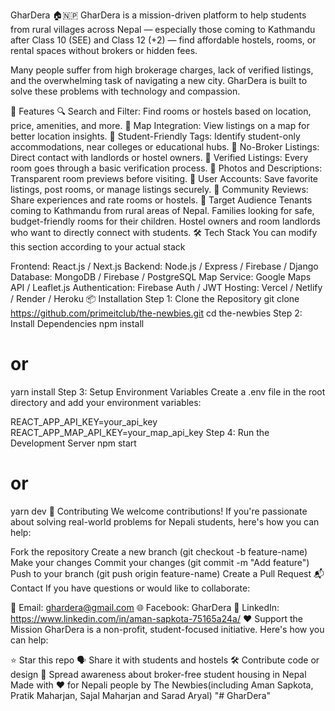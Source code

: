 GharDera 🏠🇳🇵
GharDera is a mission-driven platform to help students from rural villages across Nepal — especially those coming to Kathmandu after Class 10 (SEE) and Class 12 (+2) — find affordable hostels, rooms, or rental spaces without brokers or hidden fees.

Many people suffer from high brokerage charges, lack of verified listings, and the overwhelming task of navigating a new city. GharDera is built to solve these problems with technology and compassion.

🚀 Features
🔍 Search and Filter: Find rooms or hostels based on location, price, amenities, and more.
📍 Map Integration: View listings on a map for better location insights.
🏫 Student-Friendly Tags: Identify student-only accommodations, near colleges or educational hubs.
🤝 No-Broker Listings: Direct contact with landlords or hostel owners.
📝 Verified Listings: Every room goes through a basic verification process.
📸 Photos and Descriptions: Transparent room previews before visiting.
🔐 User Accounts: Save favorite listings, post rooms, or manage listings securely.
📢 Community Reviews: Share experiences and rate rooms or hostels.
🎯 Target Audience
Tenants coming to Kathmandu from rural areas of Nepal.
Families looking for safe, budget-friendly rooms for their children.
Hostel owners and room landlords who want to directly connect with students.
🛠️ Tech Stack
You can modify this section according to your actual stack

Frontend: React.js / Next.js
Backend: Node.js / Express / Firebase / Django
Database: MongoDB / Firebase / PostgreSQL
Map Service: Google Maps API / Leaflet.js
Authentication: Firebase Auth / JWT
Hosting: Vercel / Netlify / Render / Heroku
📦 Installation
Step 1: Clone the Repository
git clone https://github.com/primeitclub/the-newbies.git
cd the-newbies
Step 2: Install Dependencies
npm install
# or
yarn install
Step 3: Setup Environment Variables
Create a .env file in the root directory and add your environment variables:

REACT_APP_API_KEY=your_api_key
REACT_APP_MAP_API_KEY=your_map_api_key
Step 4: Run the Development Server
npm start
# or
yarn dev
🤝 Contributing
We welcome contributions! If you're passionate about solving real-world problems for Nepali students, here's how you can help:

Fork the repository
Create a new branch (git checkout -b feature-name)
Make your changes
Commit your changes (git commit -m "Add feature")
Push to your branch (git push origin feature-name)
Create a Pull Request
📬 Contact
If you have questions or would like to collaborate:

📧 Email: ghardera@gmail.com
🌐 Facebook: GharDera
🔗 LinkedIn: https://www.linkedin.com/in/aman-sapkota-75165a24a/
❤️ Support the Mission
GharDera is a non-profit, student-focused initiative. Here's how you can help:

⭐ Star this repo
🗣 Share it with students and hostels
🛠 Contribute code or design
💬 Spread awareness about broker-free student housing in Nepal
Made with ❤️ for Nepali people by The Newbies(including Aman Sapkota, Pratik Maharjan, Sajal Maharjan and Sarad Aryal) "# GharDera"

